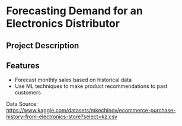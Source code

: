 # Forecasting Demand for an Electronics Distributor

## Project Description

## Features
- Forecast monthly sales based on historical data
- Use ML techniques to make product recommendations to past customers

Data Source:<br>
https://www.kaggle.com/datasets/mkechinov/ecommerce-purchase-history-from-electronics-store?select=kz.csv
